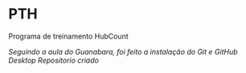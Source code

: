 # PTH
  Programa de treinamento HubCount

  *Seguindo a aula do Guanabara, foi feito a instalação do Git e GitHub Desktop
  Repositorio criado*
    
